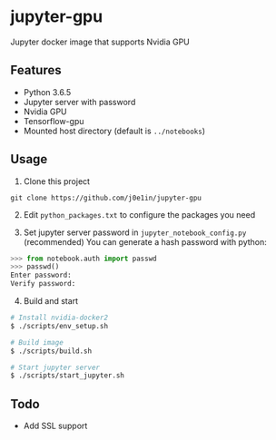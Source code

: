 # jupyter-gpu
Jupyter docker image that supports Nvidia GPU

## Features
- Python 3.6.5
- Jupyter server with password
- Nvidia GPU
- Tensorflow-gpu
- Mounted host directory (default is `../notebooks`)

## Usage

1. Clone this project
```
git clone https://github.com/j0e1in/jupyter-gpu
```

2. Edit `python_packages.txt` to configure the packages you need

3. Set jupyter server password in `jupyter_notebook_config.py` (recommended)
   You can generate a hash password with python:
``` py
>>> from notebook.auth import passwd
>>> passwd()
Enter password:
Verify password:
```

4. Build and start
``` sh
# Install nvidia-docker2
$ ./scripts/env_setup.sh

# Build image
$ ./scripts/build.sh

# Start jupyter server
$ ./scripts/start_jupyter.sh
```

## Todo
 - Add SSL support
